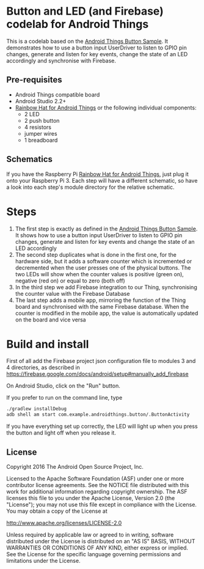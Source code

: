 Button and LED (and Firebase) codelab for Android Things
========================================

This is a codelab based on the [Android Things Button Sample](https://github.com/androidthings/sample-button).
It demonstrates how to use a button input UserDriver to listen to GPIO pin changes, generate and listen for key events, change the state of an LED accordingly and synchronise with Firebase.


Pre-requisites
--------------

- Android Things compatible board
- Android Studio 2.2+
- [Rainbow Hat for Android Things](https://shop.pimoroni.com/products/rainbow-hat-for-android-things) or the following individual components:
    - 2 LED
    - 2 push button
    - 4 resistors
    - jumper wires
    - 1 breadboard

Schematics
----------

If you have the Raspberry Pi [Rainbow Hat for Android Things](https://shop.pimoroni.com/products/rainbow-hat-for-android-things), just plug it onto your Raspberry Pi 3.
Each step will have a different schematic, so have a look into each step's module directory for the relative schematic.

Steps
=================

1. The first step is exactly as defined in the [Android Things Button Sample](https://github.com/androidthings/sample-button). It shows how to use a button input UserDriver to listen to GPIO pin changes, generate and listen for key events and change the state of an LED accordingly
2. The second step duplicates what is done in the first one, for the hardware side, but it adds a software counter which is incremented or decremented when the user presses one of the physical buttons. The two LEDs will show when the counter values is positive (green on), negative (red on) or equal to zero (both off)
3. In the third step we add Firebase integration to our Thing, synchronising the counter value with the Firebase Database
4. The last step adds a mobile app, mirroring the function of the Thing board and synchronised with the same Firebase database. When the counter is modified in the mobile app, the value is automatically updated on the board and vice versa

Build and install
=================

First of all add the Firebase project json configuration file to modules 3 and 4 directories, as described in https://firebase.google.com/docs/android/setup#manually_add_firebase

On Android Studio, click on the "Run" button.

If you prefer to run on the command line, type

```bash
./gradlew installDebug
adb shell am start com.example.androidthings.button/.ButtonActivity
```

If you have everything set up correctly, the LED will light up when you press
the button and light off when you release it.

License
-------

Copyright 2016 The Android Open Source Project, Inc.

Licensed to the Apache Software Foundation (ASF) under one or more contributor
license agreements.  See the NOTICE file distributed with this work for
additional information regarding copyright ownership.  The ASF licenses this
file to you under the Apache License, Version 2.0 (the "License"); you may not
use this file except in compliance with the License.  You may obtain a copy of
the License at

  http://www.apache.org/licenses/LICENSE-2.0

Unless required by applicable law or agreed to in writing, software
distributed under the License is distributed on an "AS IS" BASIS, WITHOUT
WARRANTIES OR CONDITIONS OF ANY KIND, either express or implied.  See the
License for the specific language governing permissions and limitations under
the License.

